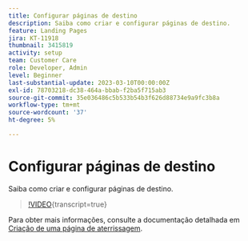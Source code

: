 ```yaml
---
title: Configurar páginas de destino
description: Saiba como criar e configurar páginas de destino.
feature: Landing Pages
jira: KT-11918
thumbnail: 3415819
activity: setup
team: Customer Care
role: Developer, Admin
level: Beginner
last-substantial-update: 2023-03-10T00:00:00Z
exl-id: 78703218-dc38-464a-bbab-f2ba5f715ab3
source-git-commit: 35e036486c5b533b54b3f626d88734e9a9fc3b8a
workflow-type: tm+mt
source-wordcount: '37'
ht-degree: 5%

---
```


# Configurar páginas de destino

Saiba como criar e configurar páginas de destino.

>[!VIDEO](https://video.tv.adobe.com/v/3415819/?quality=12&learn=on){transcript=true}

Para obter mais informações, consulte a documentação detalhada em [Criação de uma página de aterrissagem](https://experienceleague.adobe.com/docs/campaign-classic/using/designing-content/editing-html-content/creating-a-landing-page.html?lang=pt-BR).
